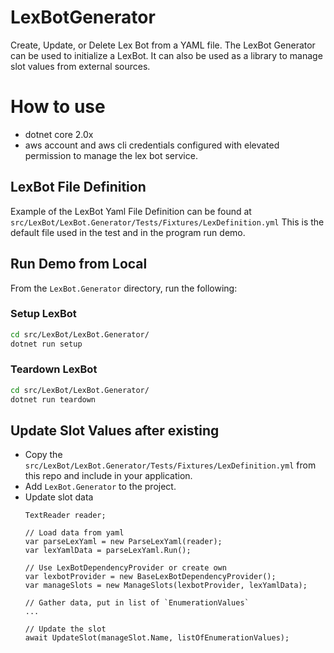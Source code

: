 # LexBotGenerator

Create, Update, or Delete Lex Bot from a YAML file.
The LexBot Generator can be used to initialize a LexBot.
It can also be used as a library to manage slot values from external sources.

# How to use

* dotnet core 2.0x
* aws account and aws cli credentials configured with elevated permission to manage the lex bot service.

## LexBot File Definition

Example of the LexBot Yaml File Definition can be found at `src/LexBot/LexBot.Generator/Tests/Fixtures/LexDefinition.yml`
This is the default file used in the test and in the program run demo.

## Run Demo from Local

From the `LexBot.Generator` directory, run the following:

### Setup LexBot

```sh
cd src/LexBot/LexBot.Generator/
dotnet run setup
```

### Teardown LexBot

```sh
cd src/LexBot/LexBot.Generator/
dotnet run teardown
```

## Update Slot Values after existing

- Copy the `src/LexBot/LexBot.Generator/Tests/Fixtures/LexDefinition.yml` from this repo and include in your application.
- Add `LexBot.Generator` to the project.
- Update slot data
    ```
    TextReader reader;
    
    // Load data from yaml
    var parseLexYaml = new ParseLexYaml(reader);
    var lexYamlData = parseLexYaml.Run();
    
    // Use LexBotDependencyProvider or create own
    var lexbotProvider = new BaseLexBotDependencyProvider();
    var manageSlots = new ManageSlots(lexbotProvider, lexYamlData);
    
    // Gather data, put in list of `EnumerationValues`
    ...
    
    // Update the slot
    await UpdateSlot(manageSlot.Name, listOfEnumerationValues);
    ```